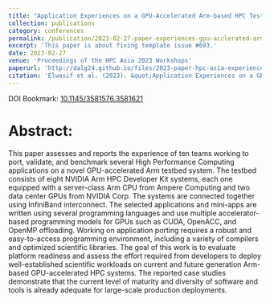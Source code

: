 ```yaml
---
title: "Application Experiences on a GPU-Accelerated Arm-based HPC Testbed"
collection: publications
category: conferences
permalink: /publication/2023-02-27-paper-experiences-gpu-acclerated-arm-based-hpc-testbed
excerpt: 'This paper is about fixing template issue #693.'
date: 2023-02-27
venue: 'Proceedings of the HPC Asia 2023 Workshops'
paperurl: 'http://dalg24.github.io/files/2023-paper-hpc-asia-experiences-gpu-acclerated-arm-based-hpc-testbed.pdf'
citation: 'Elwasif et al. (2023). &quot;Application Experiences on a GPU-Accelerated Arm-based HPC Testbed.&quot; <i>Proceedings of the HPC Asia 2023 Workshops</i>.'
---
```


DOI Bookmark: [10.1145/3581576.3581621](https://doi.org/10.1145/3581576.3581621)

# Abstract:
This paper assesses and reports the experience of ten teams working to port,
validate, and benchmark several High Performance Computing applications on a
novel GPU-accelerated Arm testbed system. The testbed consists of eight NVIDIA
Arm HPC Developer Kit systems, each one equipped with a server-class Arm CPU
from Ampere Computing and two data center GPUs from NVIDIA Corp. The systems
are connected together using InfiniBand interconnect. The selected applications
and mini-apps are written using several programming languages and use multiple
accelerator-based programming models for GPUs such as CUDA, OpenACC, and OpenMP
offloading. Working on application porting requires a robust and easy-to-access
programming environment, including a variety of compilers and optimized
scientific libraries. The goal of this work is to evaluate platform readiness
and assess the effort required from developers to deploy well-established
scientific workloads on current and future generation Arm-based GPU-accelerated
HPC systems. The reported case studies demonstrate that the current level of
maturity and diversity of software and tools is already adequate for
large-scale production deployments.
